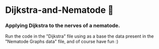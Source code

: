 # Dijkstra-and-Nematode :shrimp:
### Applying Dijkstra to the nerves of a nematode.

Run the code in the "Dijkstra" file using as a base the data present in the "Nematode Graphs data" file, and of course have fun :)
